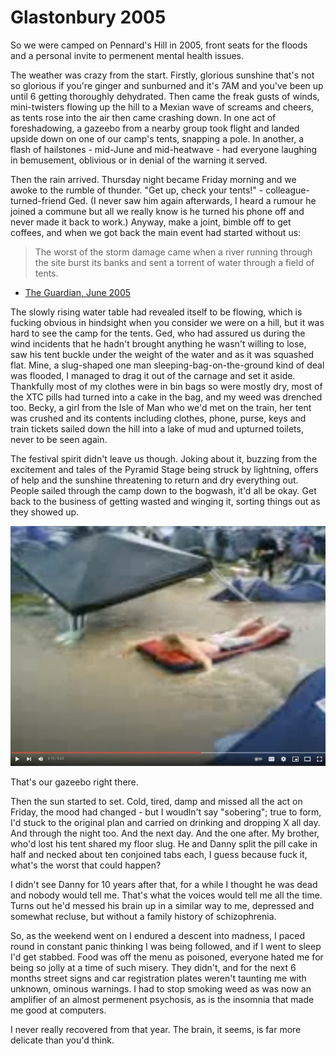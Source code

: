 # Glastonbury 2005

So we were camped on Pennard's Hill in 2005, front seats for the floods and
a personal invite to permenent mental health issues.

The weather was crazy from the start. Firstly, glorious sunshine that's not
so glorious if you're ginger and sunburned and it's 7AM and you've been up
until 6 getting thoroughly dehydrated. Then came the freak gusts of winds,
mini-twisters flowing up the hill to a Mexian wave of screams and cheers, as
tents rose into the air then came crashing down. In one act of foreshadowing,
a gazeebo from a nearby group took flight and landed upside down on one of our
camp's tents, snapping a pole. In another, a flash of hailstones - mid-June and
mid-heatwave - had everyone laughing in bemusement, oblivious or in denial of
the warning it served.

Then the rain arrived. Thursday night became Friday morning and we awoke to the
rumble of thunder. "Get up, check your tents!" - colleague-turned-friend
Ged. (I never saw him again afterwards, I heard a rumour he joined a commune but
all we really know is he turned his phone off and never made it back to work.)
Anyway, make a joint, bimble off to get coffees, and when we got back the main
event had started without us:

> The worst of the storm damage came when a river running through the site
> burst its banks and sent a torrent of water through a field of tents.
- [The Guardian, June 2005](https://www.theguardian.com/music/2005/jun/24/glastonbury2005.glastonbury3)

The slowly rising water table had revealed itself to be flowing, which is fucking
obvious in hindsight when you consider we were on a hill, but it was hard to see
the camp for the tents. Ged, who had assured us during the wind incidents that
he hadn't brought anything he wasn't willing to lose, saw his tent buckle under
the weight of the water and as it was squashed flat. Mine, a slug-shaped one man
sleeping-bag-on-the-ground kind of deal was flooded, I managed to drag it out
of the carnage and set it aside. Thankfully most of my clothes were in bin bags
so were mostly dry, most of the XTC pills had turned into a cake in the bag, and
my weed was drenched too. Becky, a girl from the Isle of Man who we'd met
on the train, her tent was crushed and its contents including clothes, phone,
purse, keys and train tickets sailed down the hill into a lake of mud and
upturned toilets, never to be seen again.

The festival spirit didn't leave us though. Joking about it, buzzing from the
excitement and tales of the Pyramid Stage being struck by lightning, offers of
help and the sunshine threatening to return and dry everything out. People sailed
through the camp down to the bogwash, it'd all be okay. Get back to the business
of getting wasted and winging it, sorting things out as they showed up.

[![rafting video](glasto-2005.jpg)](https://www.youtube.com/watch?v=7SJU741EVpE)

That's our gazeebo right there.

Then the sun started to set. Cold, tired, damp and missed all the act on Friday,
the mood had changed - but I woudln't say "sobering"; true to form, I'd stuck to
the original plan and carried on drinking and dropping X all day. And through
the night too. And the next day. And the one after. My brother, who'd lost his
tent shared my floor slug. He and Danny split the pill cake in half and necked
about ten conjoined tabs each, I guess because fuck it, what's the worst that
could happen?

I didn't see Danny for 10 years after that, for a while I thought he was dead
and nobody would tell me. That's what the voices would tell me all the time.
Turns out he'd messed his brain up in a similar way to me, depressed and
somewhat recluse, but without a family history of schizophrenia.

So, as the weekend went on I endured a descent into madness, I paced round in
constant panic thinking I was being followed, and if I went to sleep I'd get
stabbed. Food was off the menu as poisoned, everyone hated me for being so
jolly at a time of such misery. They didn't, and for the next 6 months street
signs and car registration plates weren't taunting me with unknown, ominous
warnings. I had to stop smoking weed as was now an amplifier of an almost
permenent psychosis, as is the insomnia that made me good at computers.

I never really recovered from that year. The brain, it seems, is far more
delicate than you'd think.
